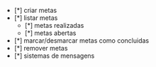 - [*] criar metas 
- [*] listar metas
    - [*] metas realizadas
    - [*] metas abertas
- [*] marcar/desmarcar metas como concluidas
- [*] remover metas
- [*] sistemas de mensagens